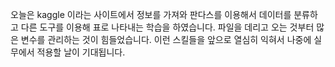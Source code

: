 오늘은 kaggle 이라는 사이트에서 정보를 가져와 판다스를 이용해서 데이터를 분류하고 다른 도구를 이용해 표로 나타내는 학습을 하였습니다.
파일을 데리고 오는 것부터 많은 변수를 관리하는 것이 힘들었습니다.
이런 스킬들을 앞으로 열심히 익혀서 나중에 실무에서 적용할 날이 기대됩니다.
